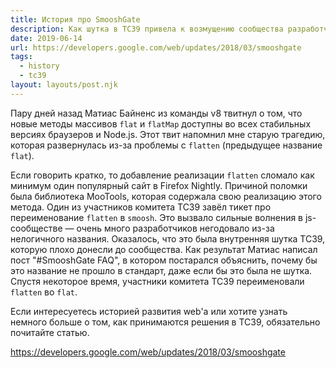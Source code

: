 ```yaml
---
title: История про SmooshGate
description: Как шутка в TC39 привела к возмущению сообщества разработчиков
date: 2019-06-14
url: https://developers.google.com/web/updates/2018/03/smooshgate
tags:
  - history
  - tc39
layout: layouts/post.njk
---
```

Пару дней назад Матиас Байненс из команды v8 твитнул о том, что новые методы массивов `flat` и `flatMap` доступны во всех стабильных версиях браузеров и Node.js. Этот твит напомнил мне старую трагедию, которая развернулась из-за проблемы с `flatten` (предыдущее название `flat`).

Если говорить кратко, то добавление реализации `flatten` сломало как минимум один популярный сайт в Firefox Nightly. Причиной поломки была библиотека MooTools, которая содержала свою реализацию этого метода. Один из участников комитета TC39 завёл тикет про переименование `flatten` в `smoosh`. Это вызвало сильные волнения в js-сообществе — очень много разработчиков негодовало из-за нелогичного названия. Оказалось, что это была внутренняя шутка TC39, которую плохо донесли до сообщества. Как результат Матиас написал пост "#SmooshGate FAQ", в котором постарался объяснить, почему бы это название не прошло в стандарт, даже если бы это была не шутка. Спустя некоторое время, участники комитета TC39 переименовали `flatten` во `flat`.

Если интересуетесь историей развития web'а или хотите узнать немного больше о том, как принимаются решения в TC39, обязательно почитайте статью.

https://developers.google.com/web/updates/2018/03/smooshgate
